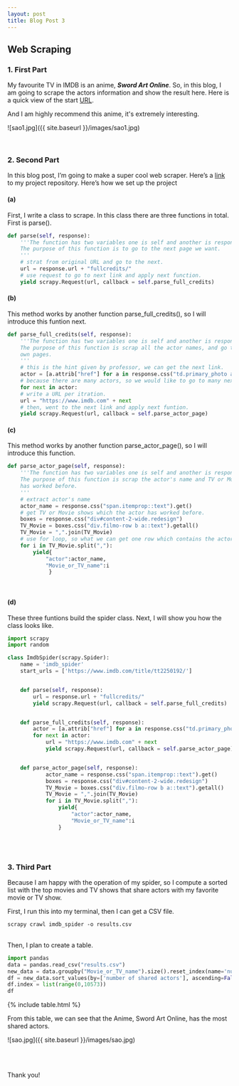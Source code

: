 ```yaml
---
layout: post
title: Blog Post 3
---
```



## Web Scraping


### 1. First Part
My favourite TV in IMDB is an anime, ***Sword Art Online***. So, in this blog, I am going to scrape the actors information and show the result here.
Here is a quick view of the start [URL](https://www.imdb.com/title/tt2250192/).

And I am highly recommend this anime, it's extremely interesting.

![sao1.jpg]({{ site.baseurl }}/images/sao1.jpg)

<br />

### 2. Second Part

In this blog post, I’m going to make a super cool web scraper. Here’s a [link](https://github.com/panxinming/Web-Scraping) to my project repository. Here’s how we set up the project
<br />

#### (a)
First, I write a class to scrape. In this class there are three functions in total. First is parse().
```python
def parse(self, response):
    '''The function has two variables one is self and another is response.
    The purpose of this function is to go to the next page we want.
    '''
    # strat from original URL and go to the next.
    url = response.url + "fullcredits/"
    # use request to go to next link and apply next function.
    yield scrapy.Request(url, callback = self.parse_full_credits)

```

#### (b)
This method works by another function parse_full_credits(), so I will introduce this funtion next.

```python
def parse_full_credits(self, response):
    '''The function has two variables one is self and another is response.
    The purpose of this function is scrap all the actor names, and go to their
    own pages.
    '''
    # this is the hint given by professor, we can get the next link.
    actor = [a.attrib["href"] for a in response.css("td.primary_photo a")]
    # because there are many actors, so we would like to go to many next pages.
    for next in actor:
    # write a URL per itration. 
    url = "https://www.imdb.com" + next
    # then, went to the next link and apply next funtion.
    yield scrapy.Request(url, callback = self.parse_actor_page)

```

#### (c)
This method works by another function parse_actor_page(), so I will introduce this function.


```python
def parse_actor_page(self, response):
    '''The function has two variables one is self and another is response.
    The purpose of this function is scrap the actor's name and TV or Moive he 
    has worked before.
    '''
    # extract actor's name
    actor_name = response.css("span.itemprop::text").get()
    # get TV or Movie shows which the actor has worked before.
    boxes = response.css("div#content-2-wide.redesign")
    TV_Movie = boxes.css("div.filmo-row b a::text").getall()
    TV_Movie = ",".join(TV_Movie)
    # use for loop, so what we can get one row which contains the actor name and one TV or Movie show.
    for i in TV_Movie.split(","):
        yield{
            "actor":actor_name,
            "Movie_or_TV_name":i
             }

```

<br />

#### (d)
These three funtions build the spider class. Next, I will show you how the class looks like.


```python
import scrapy
import random

class ImdbSpider(scrapy.Spider):
    name = 'imdb_spider'
    start_urls = ['https://www.imdb.com/title/tt2250192/']


    def parse(self, response):
        url = response.url + "fullcredits/"
        yield scrapy.Request(url, callback = self.parse_full_credits)


    def parse_full_credits(self, response):
        actor = [a.attrib["href"] for a in response.css("td.primary_photo a")]
        for next in actor: 
            url = "https://www.imdb.com" + next
            yield scrapy.Request(url, callback = self.parse_actor_page)


    def parse_actor_page(self, response):
            actor_name = response.css("span.itemprop::text").get()
            boxes = response.css("div#content-2-wide.redesign")
            TV_Movie = boxes.css("div.filmo-row b a::text").getall()
            TV_Movie = ",".join(TV_Movie)
            for i in TV_Movie.split(","):
                yield{
                    "actor":actor_name,
                    "Movie_or_TV_name":i
                }
```

<br />
<br />

### 3. Third Part

Because I am happy with the operation of my spider, so I compute a sorted list with the top movies and TV shows that share actors with my favorite movie or TV show.


First, I run this into my terminal, then I can get a CSV file.
```
scrapy crawl imdb_spider -o results.csv
```
<br />
Then, I plan to create a table.

```python
import pandas
data = pandas.read_csv("results.csv")
new_data = data.groupby("Movie_or_TV_name").size().reset_index(name='number of shared actors')
df = new_data.sort_values(by=['number of shared actors'], ascending=False)
df.index = list(range(0,10573))
df
```

{% include table.html %}


From this table, we can see that the Anime, Sword Art Online, has the most shared actors.


![sao.jpg]({{ site.baseurl }}/images/sao.jpg)


<br />

<br />

Thank you!